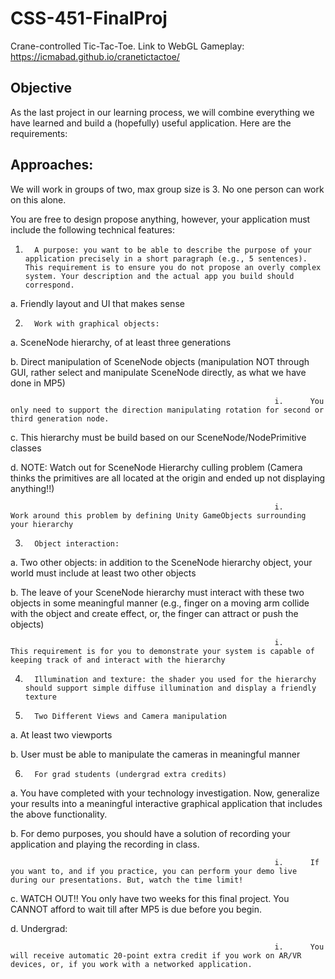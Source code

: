 # CSS-451-FinalProj
Crane-controlled Tic-Tac-Toe.
Link to WebGL Gameplay: https://icmabad.github.io/cranetictactoe/

## Objective
As the last project in our learning process, we will combine everything we have learned and build a (hopefully) useful application. Here are the requirements:

 
## Approaches:
We will work in groups of two, max group size is 3. No one person can work on this alone.

You are free to design propose anything, however, your application must include the following technical features:

1.       A purpose: you want to be able to describe the purpose of your application precisely in a short paragraph (e.g., 5 sentences). This requirement is to ensure you do not propose an overly complex system. Your description and the actual app you build should correspond.

a.        Friendly layout and UI that makes sense

 

2.       Work with graphical objects:

a.        SceneNode hierarchy, of at least three generations

b.       Direct manipulation of SceneNode objects (manipulation NOT through GUI, rather select and manipulate SceneNode directly, as what we have done in MP5)

                                                               i.      You only need to support the direction manipulating rotation for second or third generation node.

c.        This hierarchy must be build based on our SceneNode/NodePrimitive classes

d.       NOTE: Watch out for SceneNode Hierarchy culling problem (Camera thinks the primitives are all located at the origin and ended up not displaying anything!!)

                                                               i.      Work around this problem by defining Unity GameObjects surrounding your hierarchy

 

3.       Object interaction:

a.        Two other objects: in addition to the SceneNode hierarchy object, your world must include at least two other objects

b.       The leave of your SceneNode hierarchy must interact with these two objects in some meaningful manner (e.g., finger on a moving arm collide with the object and create effect, or, the finger can attract or push the objects)

                                                               i.      This requirement is for you to demonstrate your system is capable of keeping track of and interact with the hierarchy

 

4.       Illumination and texture: the shader you used for the hierarchy should support simple diffuse illumination and display a friendly texture

 

5.       Two Different Views and Camera manipulation

a.        At least two viewports

b.       User must be able to manipulate the cameras in meaningful manner

6.       For grad students (undergrad extra credits)

a.        You have completed with your technology investigation. Now, generalize your results into a meaningful interactive graphical application that includes the above functionality.

b.       For demo purposes, you should have a solution of recording your application and playing the recording in class.

                                                               i.      If you want to, and if you practice, you can perform your demo live during our presentations. But, watch the time limit!

c.        WATCH OUT!! You only have two weeks for this final project. You CANNOT afford to wait till after MP5 is due before you begin.

d.       Undergrad:

                                                               i.      You will receive automatic 20-point extra credit if you work on AR/VR devices, or, if you work with a networked application.
